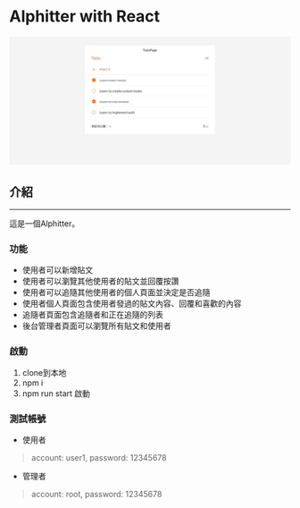 # Alphitter with React

![image](https://github.com/21Jasper12/Todolist-React/blob/main/public/image/todolist.jpg)

## 介紹
---
這是一個Alphitter。

###  功能
* 使用者可以新增貼文
* 使用者可以瀏覽其他使用者的貼文並回覆按讚
* 使用者可以追隨其他使用者的個人頁面並決定是否追隨
* 使用者個人頁面包含使用者發過的貼文內容、回覆和喜歡的內容
* 追隨者頁面包含追隨者和正在追隨的列表
* 後台管理者頁面可以瀏覽所有貼文和使用者

### 啟動
1. clone到本地
2. npm i
3. npm run start 啟動

### 測試帳號
* 使用者
 > account: user1, password: 12345678

* 管理者
> account: root, password: 12345678
